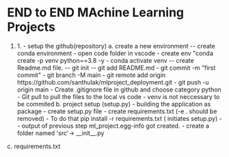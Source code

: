 # END to END MAchine Learning Projects

<ol>
<li>1.  - setup the github(repository)
  a. create a new environment
    -- create conda environment
		- open code folder in vscode
		- create env "conda create -p venv  python==3.8 -y
		- conda activate venv
    -- create Readme.md file.
         --    git init
        --     git add README.md
        -     git commit -m "first commit"
        -     git branch -M main
        -     git remote add origin https://github.com/santhulak/mlproject_deployment.git
        -     git push -u origin main
      - Create .gitignore file in github and choose category python
      - Git pull to pull the files to the local vs code
      - venv is not neccessary to be commited
  b. project setup (setup.py) - building the application as package
       - create setup.py file
       - create requirements.txt (-e . should be removed)
       - To do that pip install -r requirements.txt ( initiates setup.py)
       -- output of previous step ml_project.egg-info got created.
       - create a folder named 'src'-> __init__.py
    </ol>   
              
  c. requirements.txt

